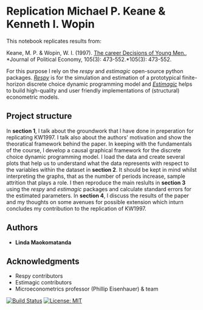 # Replication Michael P. Keane & Kenneth I. Wopin
This notebook replicates results from:

Keane, M. P. & Wopin, W. I. (1997). [The career Decisions of Young Men.](https://www.jstor.org/stable/10.1086/262080), 
*Journal of Political Economy, 105(3): 473-552.*105(3): 473-552.

For this purpose l rely on the  *respy* and *estimagic* open-source python packages. [*Respy*](https://github.com/OpenSourceEconomics/respy) is for the simulation and estimation of a prototypical finite-horizon discrete choice dynamic programming model and [*Estimagic*](https://github.com/OpenSourceEconomics/estimagic) helps to build high-quality and user friendly implementations of (structural) econometric models.

## Project structure

In **section 1**, l talk about the groundwork that l have done in preperation for replicating KW1997. I talk also about the authors' motivation and show the theoratical framework behind the paper. In keeping with the fundamentals of the course, l develop a causal graphical framework for the discrete choice dynamic programming model. I load the data and create several plots that help us to understand what the data represents with respect to the variables within the dataset in **section 2**. It should be kept in mind whilst interpreting the graphs, that as the number of periods increase, sample attrition that plays a role. I then reproduce the main reslults in **section 3** using the *respy* and *estimagic* packages and calculate standard errors for the estimated parameters. In **section 4**, l discuss the results of the paper and my thoughts on some avenues for possible extension which inturn concludes my contribution to the replication of KW1997.

## Authors

* **Linda Maokomatanda** 

## Acknowledgments

* Respy contributors
* Estimagic contributors
* Microeconometrics professor (Phillip Eisenhauer) & team


[![Build Status](https://travis-ci.org/HumanCapitalAnalysis/student-project-lindamaok899.svg?branch=lindamaok899)](https://travis-ci.org/HumanCapitalAnalysis/student-project-lindamaok899) [![License: MIT](https://img.shields.io/badge/License-MIT-blue.svg)](HumanCapitalAnalysis/student-project-template/blob/master/LICENSE)
